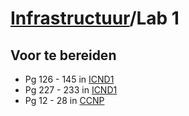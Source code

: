 # [Infrastructuur](/infrastructuur)/Lab 1

## Voor te bereiden

* Pg 126 - 145 in <a href="/media/infrastructuur/icnd1.pdf" target="_blank">ICND1</a>
* Pg 227 - 233 in <a href="/media/infrastructuur/icnd1.pdf" target="_blank">ICND1</a>
* Pg 12  - 28  in <a href="/media/infrastructuur/ccnp.pdf" target="_blank">CCNP</a>